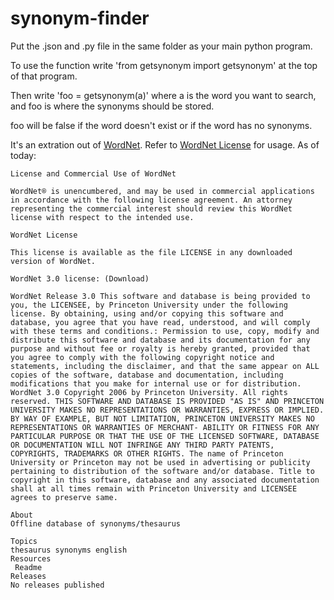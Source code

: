 # synonym-finder

Put the .json and .py file in the same folder as your main python program.

To use the function write 'from getsynonym import getsynonym' at the top of that program.

Then write 'foo = getsynonym(a)' where a is the word you want to search, and foo is where the synonyms should be stored.

foo will be false if the word doesn't exist or if the word has no synonyms.


It's an extration out of [WordNet](https://wordnet.princeton.edu/). Refer to [WordNet License](https://wordnet.princeton.edu/license-and-commercial-use) for usage. As of today:
```
License and Commercial Use of WordNet

WordNet® is unencumbered, and may be used in commercial applications in accordance with the following license agreement. An attorney representing the commercial interest should review this WordNet license with respect to the intended use.

WordNet License

This license is available as the file LICENSE in any downloaded version of WordNet.

WordNet 3.0 license: (Download)

WordNet Release 3.0 This software and database is being provided to you, the LICENSEE, by Princeton University under the following license. By obtaining, using and/or copying this software and database, you agree that you have read, understood, and will comply with these terms and conditions.: Permission to use, copy, modify and distribute this software and database and its documentation for any purpose and without fee or royalty is hereby granted, provided that you agree to comply with the following copyright notice and statements, including the disclaimer, and that the same appear on ALL copies of the software, database and documentation, including modifications that you make for internal use or for distribution. WordNet 3.0 Copyright 2006 by Princeton University. All rights reserved. THIS SOFTWARE AND DATABASE IS PROVIDED "AS IS" AND PRINCETON UNIVERSITY MAKES NO REPRESENTATIONS OR WARRANTIES, EXPRESS OR IMPLIED. BY WAY OF EXAMPLE, BUT NOT LIMITATION, PRINCETON UNIVERSITY MAKES NO REPRESENTATIONS OR WARRANTIES OF MERCHANT- ABILITY OR FITNESS FOR ANY PARTICULAR PURPOSE OR THAT THE USE OF THE LICENSED SOFTWARE, DATABASE OR DOCUMENTATION WILL NOT INFRINGE ANY THIRD PARTY PATENTS, COPYRIGHTS, TRADEMARKS OR OTHER RIGHTS. The name of Princeton University or Princeton may not be used in advertising or publicity pertaining to distribution of the software and/or database. Title to copyright in this software, database and any associated documentation shall at all times remain with Princeton University and LICENSEE agrees to preserve same.

About
Offline database of synonyms/thesaurus

Topics
thesaurus synonyms english
Resources
 Readme
Releases
No releases published
```
